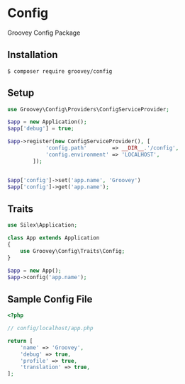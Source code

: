 # Config

Groovey Config Package


## Installation

    $ composer require groovey/config

## Setup

```php
use Groovey\Config\Providers\ConfigServiceProvider;

$app = new Application();
$app['debug'] = true;

$app->register(new ConfigServiceProvider(), [
            'config.path'        => __DIR__.'/config',
            'config.environment' => 'LOCALHOST',
        ]);


$app['config']->set('app.name', 'Groovey')
$app['config']->get('app.name');
```

## Traits

```php
use Silex\Application;

class App extends Application
{
    use Groovey\Config\Traits\Config;
}

$app = new App();
$app->config('app.name');
```

## Sample Config File

```php
<?php

// config/localhost/app.php

return [
    'name' => 'Groovey',
    'debug' => true,
    'profile' => true,
    'translation' => true,
];
```


